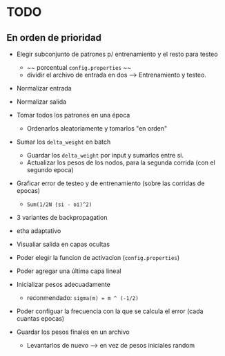 # TODO
## En orden de prioridad

* Elegir subconjunto de patrones p/ entrenamiento y el resto para testeo
  * ~~ porcentual `config.properties` ~~
  * dividir el archivo de entrada en dos --> Entrenamiento y testeo.

* Normalizar entrada
* Normalizar salida

* Tomar todos los patrones en una época
  * Ordenarlos aleatoriamente y tomarlos "en orden"

* Sumar los `delta_weight` en batch
  * Guardar los `delta_weight` por input y sumarlos entre si.
  * Actualizar los pesos de los nodos, para la segunda corrida (con el segundo epoca)

* Graficar error de testeo y de entrenamiento (sobre las corridas de epocas)
  * `Sum(1/2N (si - oi)^2)`

* 3 variantes de backpropagation
* etha adaptativo

* Visualiar salida en capas ocultas
* Poder elegir la funcion de activacion (`config.properties`)
* Poder agregar una última capa lineal

* Inicializar pesos adecuadamente
  *  reconmendado: `sigma(m) = m ^ (-1/2)`

* Poder configuar la frecuencia con la que se calcula el error (cada cuantas epocas)

* Guardar los pesos finales en un archivo
  * Levantarlos de nuevo --> en vez de pesos iniciales random
